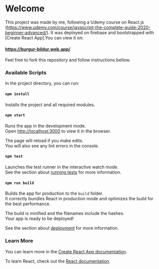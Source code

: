# Welcome
This project was made by me, following a Udemy course on React.js (https://www.udemy.com/course/javascript-the-complete-guide-2020-beginner-advanced/). It was deployed on firebase and bootstrapped with [Create React App].You can view it on:
#### https://burgur-bildur.web.app/

Feel free to fork this repository and follow instructions bellow.

### Available Scripts

In the project directory, you can run:

#### `npm install`

Installs the project and all required modules.

#### `npm start`

Runs the app in the development mode.<br />
Open [http://localhost:3000](http://localhost:3000) to view it in the browser.

The page will reload if you make edits.<br />
You will also see any lint errors in the console.

#### `npm test`

Launches the test runner in the interactive watch mode.<br />
See the section about [running tests](https://facebook.github.io/create-react-app/docs/running-tests) for more information.

#### `npm run build`

Builds the app for production to the `build` folder.<br />
It correctly bundles React in production mode and optimizes the build for the best performance.

The build is minified and the filenames include the hashes.<br />
Your app is ready to be deployed!

See the section about [deployment](https://facebook.github.io/create-react-app/docs/deployment) for more information.

### Learn More

You can learn more in the [Create React App documentation](https://facebook.github.io/create-react-app/docs/getting-started).

To learn React, check out the [React documentation](https://reactjs.org/).
